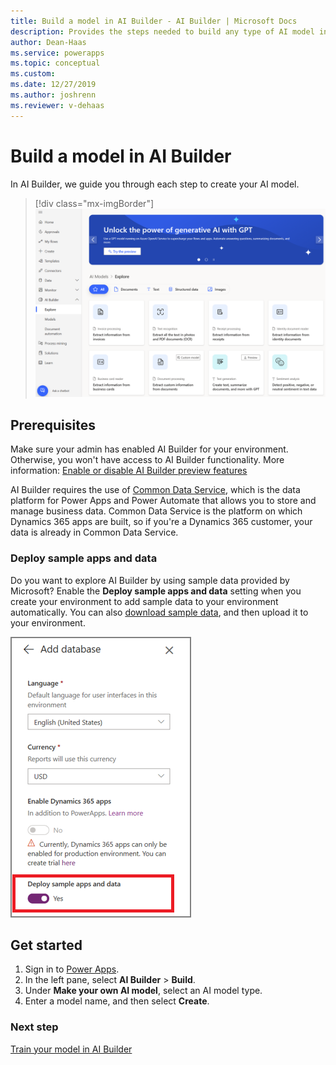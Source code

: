 ```yaml
---
title: Build a model in AI Builder - AI Builder | Microsoft Docs
description: Provides the steps needed to build any type of AI model in AI Builder. This topic will get you started. 
author: Dean-Haas
ms.service: powerapps
ms.topic: conceptual
ms.custom: 
ms.date: 12/27/2019
ms.author: joshrenn
ms.reviewer: v-dehaas
---
```


# Build a model in AI Builder

In AI Builder, we guide you through each step to create your AI model.

> [!div class="mx-imgBorder"]
> ![Build a model screen](media/ai-builder-home.png "Build a model screen")

## Prerequisites

Make sure your admin has enabled AI Builder for your environment. Otherwise, you won't have access to AI Builder functionality. More information: [Enable or disable AI Builder preview features](administer.md#enable-or-disable-ai-builder-preview-features)

AI Builder requires the use of [Common Data Service](/powerapps/maker/common-data-service/data-platform-intro), which is the data platform for Power Apps and Power Automate<!--Edit okay? If not, should it at least say "Microsoft Power Platform"?--> that allows you to store and manage business data. Common Data Service is the platform on which Dynamics 365 apps are built, so if you're a Dynamics 365 customer, your data is already in Common Data Service.

### Deploy sample apps and data

Do you want to explore AI Builder by using sample data provided by Microsoft? Enable the **Deploy sample apps and data** setting when you create your environment to add sample data to your environment automatically. You can also [download sample data](samples.md), and then upload it to your environment.

![Deploy samples setting](media/deploy-samples-setting.png "Deploy samples setting")

## Get started

1. Sign in to [Power Apps](https://make.powerapps.com).
2. In the left pane, select **AI Builder** > **Build**.
3. Under **Make your own AI model**, select an AI model type.
4. Enter a model name, and then select **Create**.

### Next step

[Train your model in AI Builder](train-model.md)
